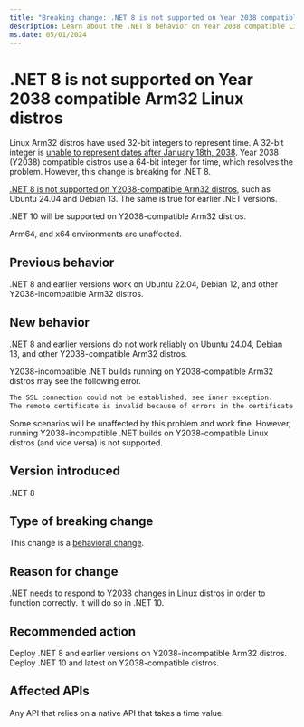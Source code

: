 ```yaml
---
title: "Breaking change: .NET 8 is not supported on Year 2038 compatible Linux distros"
description: Learn about the .NET 8 behavior on Year 2038 compatible Linxu distros.
ms.date: 05/01/2024
---
```

# .NET 8 is not supported on Year 2038 compatible Arm32 Linux distros

Linux Arm32 distros have used 32-bit integers to represent time. A 32-bit integer is [unable to represent dates after January 18th, 2038](https://en.wikipedia.org/wiki/Unix_time#Range_of_representable_times). Year 2038 (Y2038) compatible distros use a 64-bit integer for time, which resolves the problem. However, this change is breaking for .NET 8.

[.NET 8 is not supported on Y2038-compatible Arm32 distros](https://github.com/dotnet/core/discussions/9285), such as Ubuntu 24.04 and Debian 13. The same is true for earlier .NET versions.

.NET 10 will be supported on Y2038-compatible Arm32 distros.

Arm64, and x64 environments are unaffected.

## Previous behavior

.NET 8 and earlier versions work on Ubuntu 22.04, Debian 12, and other Y2038-incompatible Arm32 distros.

## New behavior

.NET 8 and earlier versions do not work reliably on Ubuntu 24.04, Debian 13, and other Y2038-compatible Arm32 distros.

Y2038-incompatible .NET builds running on Y2038-compatible Arm32 distros may see the following error.

```bash
The SSL connection could not be established, see inner exception.
The remote certificate is invalid because of errors in the certificate chain: NotTimeValid
```

Some scenarios will be unaffected by this problem and work fine. However, running Y2038-incompatible .NET builds on Y2038-compatible Linux distros (and vice versa) is not supported.

## Version introduced

.NET 8

## Type of breaking change

This change is a [behavioral change](../../categories.md#behavioral-change).

## Reason for change

.NET needs to respond to Y2038 changes in Linux distros in order to function correctly. It will do so in .NET 10.

## Recommended action

Deploy .NET 8 and earlier versions on Y2038-incompatible Arm32 distros. Deploy .NET 10 and latest on Y2038-compatible distros.

## Affected APIs

Any API that relies on a native API that takes a time value.
